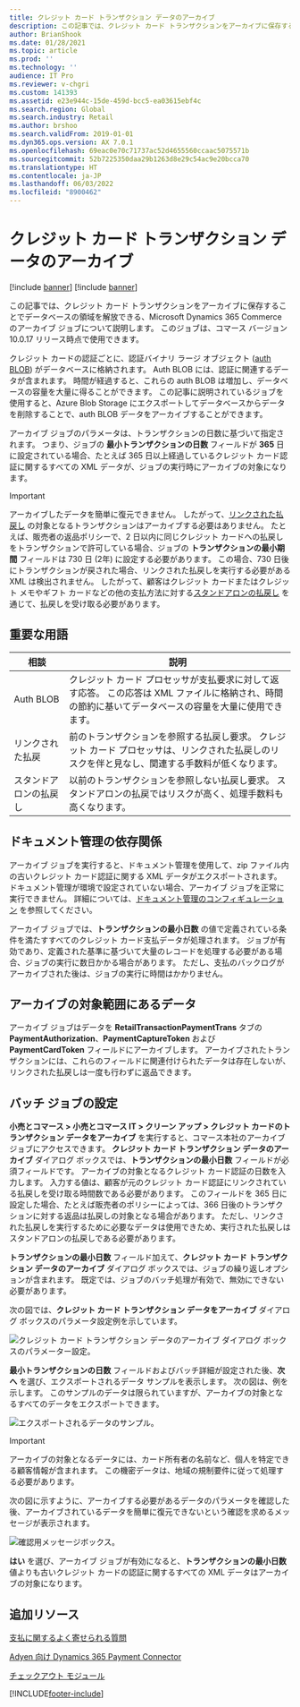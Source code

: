 ```yaml
---
title: クレジット カード トランザクション データのアーカイブ
description: この記事では、クレジット カード トランザクションをアーカイブに保存することでデータベースの領域を解放できる、Microsoft Dynamics 365 Commerce のアーカイブ ジョブについて説明します。
author: BrianShook
ms.date: 01/28/2021
ms.topic: article
ms.prod: ''
ms.technology: ''
audience: IT Pro
ms.reviewer: v-chgri
ms.custom: 141393
ms.assetid: e23e944c-15de-459d-bcc5-ea03615ebf4c
ms.search.region: Global
ms.search.industry: Retail
ms.author: brshoo
ms.search.validFrom: 2019-01-01
ms.dyn365.ops.version: AX 7.0.1
ms.openlocfilehash: 69eac0e70c71737ac52d4655560ccaac5075571b
ms.sourcegitcommit: 52b7225350daa29b1263d8e29c54ac9e20bcca70
ms.translationtype: HT
ms.contentlocale: ja-JP
ms.lasthandoff: 06/03/2022
ms.locfileid: "8900462"
---
```

# <a name="archive-credit-card-transaction-data"></a>クレジット カード トランザクション データのアーカイブ

[!include [banner](../includes/banner.md)]
[!include [banner](../includes/preview-banner.md)]

この記事では、クレジット カード トランザクションをアーカイブに保存することでデータベースの領域を解放できる、Microsoft Dynamics 365 Commerce のアーカイブ ジョブについて説明します。 このジョブは、コマース バージョン 10.0.17 リリース時点で使用できます。

クレジット カードの認証ごとに、認証バイナリ ラージ オブジェクト ([auth BLOB](#key-terms)) がデータベースに格納されます。 Auth BLOB には、認証に関連するデータが含まれます。 時間が経過すると、これらの auth BLOB は増加し、データベースの容量を大量に得ることができます。 この記事に説明されているジョブを使用すると、Azure Blob Storage にエクスポートしてデータベースからデータを削除することで、auth BLOB データをアーカイブすることができます。

アーカイブ ジョブのパラメータは、トランザクションの日数に基づいて指定されます。 つまり、ジョブの **最小トランザクションの日数** フィールドが **365** 日に設定されている場合、たとえば 365 日以上経過しているクレジット カード認証に関するすべての XML データが、ジョブの実行時にアーカイブの対象になります。

> [!IMPORTANT]
> アーカイブしたデータを簡単に復元できません。 したがって、[リンクされた払戻し](#key-terms) の対象となるトランザクションはアーカイブする必要はありません。 たとえば、販売者の返品ポリシーで、2 日以内に同じクレジット カードへの払戻しをトランザクションで許可している場合、ジョブの **トランザクションの最小期間** フィールドは 730 日 (2年) に設定する必要があります。 この場合、730 日後にトランザクションが戻された場合、リンクされた払戻しを実行する必要がある XML は検出されません。 したがって、顧客はクレジット カードまたはクレジット メモやギフト カードなどの他の支払方法に対する[スタンドアロンの払戻し](#key-terms) を通じて、払戻しを受け取る必要があります。

## <a name="key-terms"></a>重要な用語

| 相談 | 説明 |
|---|---|
| Auth BLOB | クレジット カード プロセッサが支払要求に対して返す応答。 この応答は XML ファイルに格納され、時間の節約に基いてデータベースの容量を大量に使用できます。 |
| リンクされた払戻 | 前のトランザクションを参照する払戻し要求。 クレジット カード プロセッサは、リンクされた払戻しのリスクを伴と見なし、関連する手数料が低くなります。 |
| スタンドアロンの払戻し | 以前のトランザクションを参照しない払戻し要求。 スタンドアロンの払戻ではリスクが高く、処理手数料も高くなります。 |

## <a name="document-management-dependency"></a>ドキュメント管理の依存関係

アーカイブ ジョブを実行すると、ドキュメント管理を使用して、zip ファイル内の古いクレジット カード認証に関する XML データがエクスポートされます。 ドキュメント管理が環境で設定されていない場合、アーカイブ ジョブを正常に実行できません。 詳細については、[ドキュメント管理のコンフィギュレーション](../../fin-ops-core/fin-ops/organization-administration/configure-document-management.md) を参照してください。

アーカイブ ジョブでは、**トランザクションの最小日数** の値で定義されている条件を満たすすべてのクレジット カード支払データが処理されます。 ジョブが有効であり、定義された基準に基づいて大量のレコードを処理する必要がある場合、ジョブの実行に数日かかる場合があります。 ただし、支払のバックログがアーカイブされた後は、ジョブの実行に時間はかかりません。

## <a name="data-that-is-in-scope-for-archiving"></a>アーカイブの対象範囲にあるデータ

アーカイブ ジョブはデータを **RetailTransactionPaymentTrans** タブの **PaymentAuthorization**、**PaymentCaptureToken** および **PaymentCardToken** フィールドにアーカイブします。 アーカイブされたトランザクションには、これらのフィールドに関連付けられたデータは存在しないが、リンクされた払戻しは一度も行わずに返品できます。

## <a name="batch-job-setup"></a>バッチ ジョブの設定

**小売とコマース \> 小売とコマース IT \> クリーン アップ \> クレジット カードのトランザクション データをアーカイブ** を実行すると、コマース本社のアーカイブ ジョブにアクセスできます。 **クレジット カード トランザクション データのアーカイブ** ダイアログ ボックスでは、**トランザクションの最小日数** フィールドが必須フィールドです。 アーカイブの対象となるクレジット カード認証の日数を入力します。 入力する値は、顧客が元のクレジット カード認証にリンクされている払戻しを受け取る時間数である必要があります。 このフィールドを 365 日に設定した場合、たとえば販売者のポリシーによっては、366 日後のトランザクションに対する返品は払戻しの対象となる場合があります。 ただし、リンクされた払戻しを実行するために必要なデータは使用できため、実行された払戻しはスタンドアロンの払戻しである必要があります。

**トランザクションの最小日数** フィールド加えて、**クレジット カード トランザクション データのアーカイブ** ダイアログ ボックスでは、ジョブの繰り返しオプションが含まれます。 既定では、ジョブのバッチ処理が有効で、無効にできない必要があります。

次の図では、**クレジット カード トランザクション データをアーカイブ** ダイアログ ボックスのパラメータ設定例を示しています。

![クレジット カード トランザクション データのアーカイブ ダイアログ ボックスのパラメーター設定。](media/PAYMENTS/Batch1.png)

**最小トランザクションの日数** フィールドおよびバッチ詳細が設定された後、**次へ** を選び、エクスポートされるデータ サンプルを表示します。 次の図は、例を示します。 このサンプルのデータは限られていますが、アーカイブの対象となるすべてのデータをエクスポートできます。

![エクスポートされるデータのサンプル。](media/PAYMENTS/Batch2.png)

> [!IMPORTANT]
> アーカイブの対象となるデータには、カード所有者の名前など、個人を特定できる顧客情報が含まれます。 この機密データは、地域の規制要件に従って処理する必要があります。

次の図に示すように、アーカイブする必要があるデータのパラメータを確認した後、アーカイブされているデータを簡単に復元できないという確認を求めるメッセージが表示されます。

![確認用メッセージボックス。](media/PAYMENTS/Batch3.png)

**はい** を選び、アーカイブ ジョブが有効になると、**トランザクションの最小日数** 値よりも古いクレジット カードの認証に関するすべての XML データはアーカイブの対象になります。

## <a name="additional-resources"></a>追加リソース

[支払に関するよく寄せられる質問](/dynamics365/unified-operations/retail/dev-itpro/payments-retail)

[Adyen 向け Dynamics 365 Payment Connector](adyen-connector.md?tabs=8-1-3)

[チェックアウト モジュール](../add-checkout-module.md)


[!INCLUDE[footer-include](../../includes/footer-banner.md)]